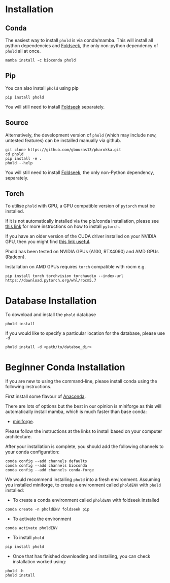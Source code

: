 # Installation

## Conda

The easiest way to install `phold` is via conda/mamba. This will install all python dependencies and [Foldseek](https://github.com/steineggerlab/foldseek), the only non-python dependency of `phold` all at once.

```
mamba install -c bioconda phold
```

## Pip

You can also install `phold` using pip

```
pip install phold
```

You will still need to install [Foldseek](https://github.com/steineggerlab/foldseek) separately.

## Source

Alternatively, the development version of `phold` (which may include new, untested features) can be installed manually via github. 

```
git clone https://github.com/gbouras13/pharokka.git
cd phold
pip install -e .
phold --help
```

You will still need to install [Foldseek](https://github.com/steineggerlab/foldseek), the only non-Python dependency, separately.

## Torch 

To utilise `phold` with GPU, a GPU compatible version of `pytorch` must be installed. 

If it is not automatically installed via the pip/conda installation, please see [this link](https://pytorch.org) for more instructions on how to install `pytorch`. 

If you have an older version of the CUDA driver installed on your NVIDIA GPU, then you might find [this link useful](https://pytorch.org/get-started/previous-versions/).

Phold has been tested on NVIDIA GPUs (A100, RTX4090) and AMD GPUs (Radeon). 

Installation on AMD GPUs requires `torch` compatible with rocm e.g.

```
pip install torch torchvision torchaudio --index-url https://download.pytorch.org/whl/rocm5.7
```

# Database Installation

To download and install the `phold` database

```
phold install
```

If you would like to specify a particular location for the database, please use `-d`

```
phold install -d <path/to/databse_dir>
```

# Beginner Conda Installation

If you are new to using the command-line, please install conda using the following instructions.

First install some flavour of [Anaconda](https://www.anaconda.com/products/distribution). 

There are lots of options but the best in our opinion is miniforge as this will automatically install mamba, which is much faster than base conda:

   * [miniforge](https://github.com/conda-forge/miniforge).
  
Please follow the instructions at the links to install based on your computer architecture. 

After your installation is complete, you should add the following channels to your conda configuration:

```
conda config --add channels defaults
conda config --add channels bioconda
conda config --add channels conda-forge
```

We would recommend installing `phold` into a fresh environment. Assuming you installed miniforge, to create a environment called `pholdENV` with `phold` installed:

* To create a conda environment called `pholdENV` with foldseek installed

```
conda create -n pholdENV foldseek pip
```

* To activate the environment

```
conda activate pholdENV
```

* To install `phold`

```
pip install phold
```

* Once that has finished downloading and installing, you can check installation worked using:

```
phold -h
phold install
```